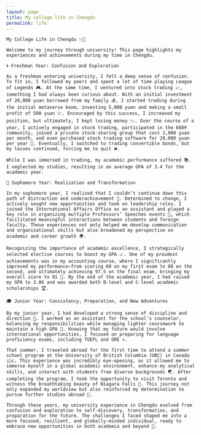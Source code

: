 ```yaml
---
layout: page
title: My college life in Chengdu
permalink: life
---
```

    My College Life in Chengdu ✨🏫

    Welcome to my journey through university! This page highlights my experiences and achievements during my time in Chengdu.

    🌀 Freshman Year: Confusion and Exploration

    As a freshman entering university, I felt a deep sense of confusion. To fit in, I followed my peers and spent a lot of time playing League of Legends 🎮. At the same time, I ventured into stock trading 📈, something I had always been curious about. With an initial investment of 20,000 yuan borrowed from my family 💰, I started trading during the initial metaverse boom, investing 5,000 yuan and making a small profit of 500 yuan 💹. Encouraged by this success, I increased my position, but ultimately, I kept losing money 📉. Over the course of a year, I actively engaged in stock trading, participated in the 688¥ community, joined a private stock-sharing group that cost 2,000 yuan per month, and even purchased stock trading software for 20,000 yuan per year 💸. Eventually, I switched to trading convertible bonds, but my losses continued, forcing me to quit ❌.

    While I was immersed in trading, my academic performance suffered 📚. I neglected my studies, resulting in an average GPA of 3.4 for the academic year.

    🌱 Sophomore Year: Realization and Transformation

    In my sophomore year, I realized that I couldn’t continue down this path of distraction and underachievement 🚀. Determined to change, I actively sought new opportunities and took on leadership roles. I joined the International Affairs Office as an assistant and played a key role in organizing multiple Professors’ Speeches events 🎤, which facilitated meaningful interactions between students and foreign faculty. These experiences not only helped me develop communication and organizational skills but also broadened my perspective on academic and career growth 🌍.

    Recognizing the importance of academic excellence, I strategically selected elective courses to boost my GPA 📈. One of my proudest achievements was in my accounting course, where I significantly improved my performance—from scoring 60 on my first exam to 88 on the second, and ultimately achieving 97.5 on the final exam, bringing my overall score to 91 🏅. By the end of the academic year, I had raised my GPA to 3.86 and was awarded both B-level and C-level academic scholarships 🏆.

    🎓 Junior Year: Consistency, Preparation, and New Adventures

    By my junior year, I had developed a strong sense of discipline and direction 📖. I worked as an assistant for the school’s counselor, balancing my responsibilities while managing lighter coursework to maintain a high GPA 📝. Knowing that my future would involve international opportunities, I focused on preparing for language proficiency exams, including TOEFL and GRE ✈️.

    That summer, I traveled abroad for the first time to attend a summer school program at the University of British Columbia (UBC) in Canada 🇨🇦. This experience was incredibly eye-opening, as it allowed me to immerse myself in a global academic environment, enhance my analytical skills, and interact with students from diverse backgrounds 🌏. After completing the program, I took the opportunity to visit Toronto and witness the breathtaking beauty of Niagara Falls 🌊. This journey not only expanded my worldview but also reinforced my determination to pursue further studies abroad 🌟.

    Through these years, my university experience in Chengdu evolved from confusion and exploration to self-discovery, transformation, and preparation for the future. The challenges I faced shaped me into a more focused, resilient, and globally-minded individual, ready to embrace new opportunities in both academia and beyond 🚀.
